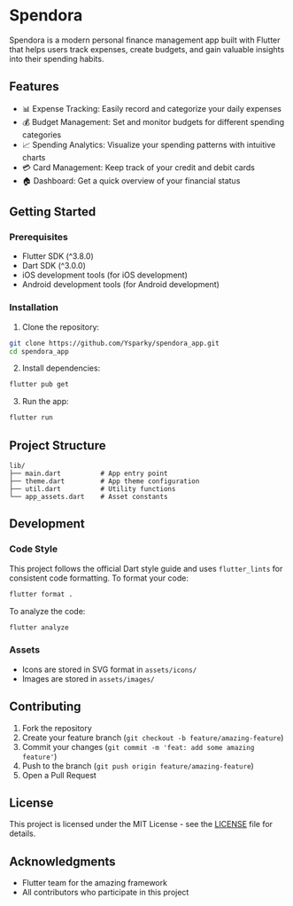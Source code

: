# Spendora

Spendora is a modern personal finance management app built with Flutter that helps users track expenses, create budgets, and gain valuable insights into their spending habits.

## Features

- 📊 Expense Tracking: Easily record and categorize your daily expenses
- 💰 Budget Management: Set and monitor budgets for different spending categories
- 📈 Spending Analytics: Visualize your spending patterns with intuitive charts
- 💳 Card Management: Keep track of your credit and debit cards
- 🏠 Dashboard: Get a quick overview of your financial status

## Getting Started

### Prerequisites

- Flutter SDK (^3.8.0)
- Dart SDK (^3.0.0)
- iOS development tools (for iOS development)
- Android development tools (for Android development)

### Installation

1. Clone the repository:
```bash
git clone https://github.com/Ysparky/spendora_app.git
cd spendora_app
```

2. Install dependencies:
```bash
flutter pub get
```

3. Run the app:
```bash
flutter run
```

## Project Structure

```
lib/
├── main.dart          # App entry point
├── theme.dart         # App theme configuration
├── util.dart          # Utility functions
└── app_assets.dart    # Asset constants
```

## Development

### Code Style

This project follows the official Dart style guide and uses `flutter_lints` for consistent code formatting. To format your code:

```bash
flutter format .
```

To analyze the code:

```bash
flutter analyze
```

### Assets

- Icons are stored in SVG format in `assets/icons/`
- Images are stored in `assets/images/`

## Contributing

1. Fork the repository
2. Create your feature branch (`git checkout -b feature/amazing-feature`)
3. Commit your changes (`git commit -m 'feat: add some amazing feature'`)
4. Push to the branch (`git push origin feature/amazing-feature`)
5. Open a Pull Request

## License

This project is licensed under the MIT License - see the [LICENSE](LICENSE) file for details.

## Acknowledgments

- Flutter team for the amazing framework
- All contributors who participate in this project
